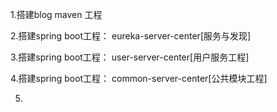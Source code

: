 1.搭建blog maven 工程

2.搭建spring boot工程： eureka-server-center[服务与发现]

3.搭建spring boot工程： user-server-center[用户服务工程]

4.搭建spring boot工程： common-server-center[公共模块工程]

5.